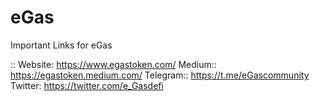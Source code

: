 # eGas
Important Links for eGas

::
Website: https://www.egastoken.com/
Medium:: https://egastoken.medium.com/
Telegram:: https://t.me/eGascommunity
Twitter: https://twitter.com/e_Gasdefi
